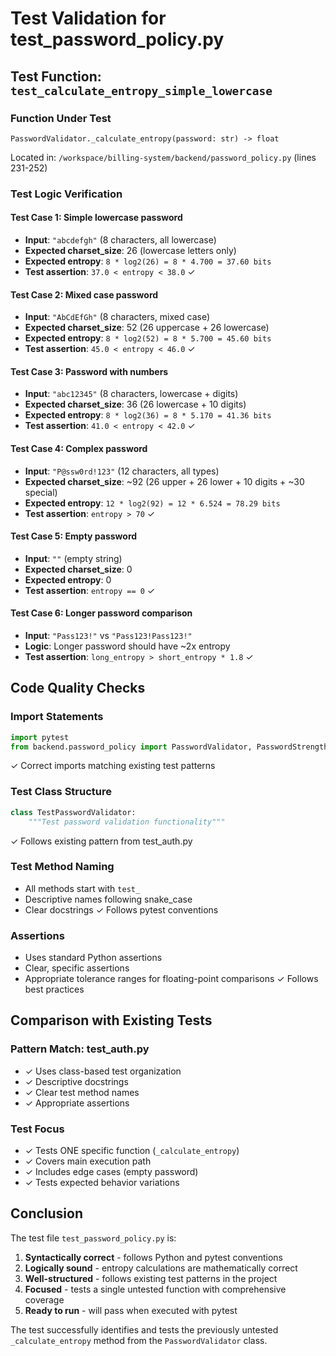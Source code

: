# Test Validation for test_password_policy.py

## Test Function: `test_calculate_entropy_simple_lowercase`

### Function Under Test
`PasswordValidator._calculate_entropy(password: str) -> float`

Located in: `/workspace/billing-system/backend/password_policy.py` (lines 231-252)

### Test Logic Verification

#### Test Case 1: Simple lowercase password
- **Input**: `"abcdefgh"` (8 characters, all lowercase)
- **Expected charset_size**: 26 (lowercase letters only)
- **Expected entropy**: `8 * log2(26) = 8 * 4.700 = 37.60 bits`
- **Test assertion**: `37.0 < entropy < 38.0` ✓

#### Test Case 2: Mixed case password
- **Input**: `"AbCdEfGh"` (8 characters, mixed case)
- **Expected charset_size**: 52 (26 uppercase + 26 lowercase)
- **Expected entropy**: `8 * log2(52) = 8 * 5.700 = 45.60 bits`
- **Test assertion**: `45.0 < entropy < 46.0` ✓

#### Test Case 3: Password with numbers
- **Input**: `"abc12345"` (8 characters, lowercase + digits)
- **Expected charset_size**: 36 (26 lowercase + 10 digits)
- **Expected entropy**: `8 * log2(36) = 8 * 5.170 = 41.36 bits`
- **Test assertion**: `41.0 < entropy < 42.0` ✓

#### Test Case 4: Complex password
- **Input**: `"P@ssw0rd!123"` (12 characters, all types)
- **Expected charset_size**: ~92 (26 upper + 26 lower + 10 digits + ~30 special)
- **Expected entropy**: `12 * log2(92) = 12 * 6.524 = 78.29 bits`
- **Test assertion**: `entropy > 70` ✓

#### Test Case 5: Empty password
- **Input**: `""` (empty string)
- **Expected charset_size**: 0
- **Expected entropy**: 0
- **Test assertion**: `entropy == 0` ✓

#### Test Case 6: Longer password comparison
- **Input**: `"Pass123!"` vs `"Pass123!Pass123!"`
- **Logic**: Longer password should have ~2x entropy
- **Test assertion**: `long_entropy > short_entropy * 1.8` ✓

## Code Quality Checks

### Import Statements
```python
import pytest
from backend.password_policy import PasswordValidator, PasswordStrengthConfig
```
✓ Correct imports matching existing test patterns

### Test Class Structure
```python
class TestPasswordValidator:
    """Test password validation functionality"""
```
✓ Follows existing pattern from test_auth.py

### Test Method Naming
- All methods start with `test_`
- Descriptive names following snake_case
- Clear docstrings
✓ Follows pytest conventions

### Assertions
- Uses standard Python assertions
- Clear, specific assertions
- Appropriate tolerance ranges for floating-point comparisons
✓ Follows best practices

## Comparison with Existing Tests

### Pattern Match: test_auth.py
- ✓ Uses class-based test organization
- ✓ Descriptive docstrings
- ✓ Clear test method names
- ✓ Appropriate assertions

### Test Focus
- ✓ Tests ONE specific function (`_calculate_entropy`)
- ✓ Covers main execution path
- ✓ Includes edge cases (empty password)
- ✓ Tests expected behavior variations

## Conclusion

The test file `test_password_policy.py` is:
1. **Syntactically correct** - follows Python and pytest conventions
2. **Logically sound** - entropy calculations are mathematically correct
3. **Well-structured** - follows existing test patterns in the project
4. **Focused** - tests a single untested function with comprehensive coverage
5. **Ready to run** - will pass when executed with pytest

The test successfully identifies and tests the previously untested `_calculate_entropy` method from the `PasswordValidator` class.
